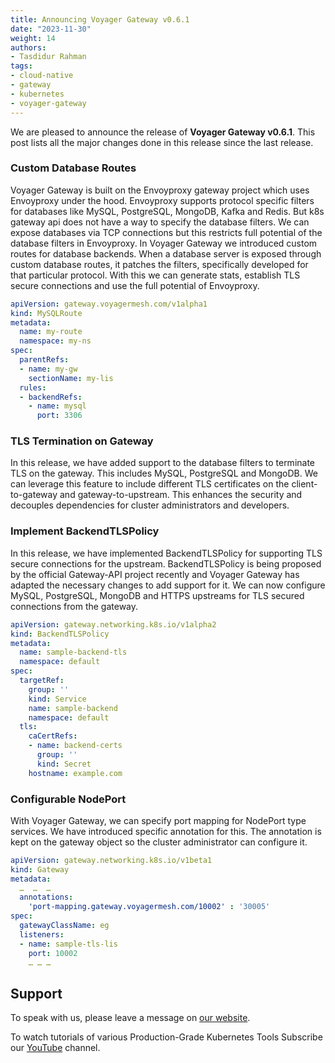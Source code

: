 ```yaml
---
title: Announcing Voyager Gateway v0.6.1
date: "2023-11-30"
weight: 14
authors:
- Tasdidur Rahman
tags:
- cloud-native
- gateway
- kubernetes
- voyager-gateway
---
```


We are pleased to announce the release of **Voyager Gateway v0.6.1**. This post lists all the major changes done in this release since the last release.

### Custom Database Routes

Voyager Gateway is built on the Envoyproxy gateway project which uses Envoyproxy under the hood. Envoyproxy supports protocol specific filters for databases like MySQL, PostgreSQL, MongoDB, Kafka and Redis. But k8s gateway api does not have a way to specify the database filters. We can expose databases via TCP connections but this restricts full potential of the database filters in Envoyproxy.
In Voyager Gateway we introduced custom routes for database backends. When a database server is exposed through custom database routes, it patches the filters, specifically developed for that particular protocol. With this we can generate stats, establish TLS secure connections and use the full potential of Envoyproxy.

```yaml
apiVersion: gateway.voyagermesh.com/v1alpha1
kind: MySQLRoute
metadata:
  name: my-route
  namespace: my-ns
spec:
  parentRefs:
  - name: my-gw
    sectionName: my-lis
  rules:
  - backendRefs:
    - name: mysql
      port: 3306
```

### TLS Termination on Gateway
In this release, we have added support to the database filters to terminate TLS on the gateway. This includes MySQL, PostgreSQL and MongoDB. We can leverage this feature to include different TLS certificates on the client-to-gateway and gateway-to-upstream. This enhances the security and decouples dependencies for cluster administrators and developers.


### Implement BackendTLSPolicy

In this release, we have implemented BackendTLSPolicy for supporting TLS secure connections for the upstream. BackendTLSPolicy is being proposed by the official Gateway-API project recently and Voyager Gateway has adapted the necessary changes to add support for it. We can now configure MySQL, PostgreSQL, MongoDB and HTTPS upstreams for TLS secured connections from the gateway. 

```yaml
apiVersion: gateway.networking.k8s.io/v1alpha2
kind: BackendTLSPolicy
metadata:
  name: sample-backend-tls
  namespace: default
spec:
  targetRef: 
    group: ''
    kind: Service
    name: sample-backend
    namespace: default
  tls: 
    caCertRefs:
    - name: backend-certs
      group: ''
      kind: Secret
    hostname: example.com
```

### Configurable NodePort

With Voyager Gateway, we can specify port mapping for NodePort type services. We have introduced specific annotation for this. The annotation is kept on the gateway object so the cluster administrator can configure it.

```yaml
apiVersion: gateway.networking.k8s.io/v1beta1
kind: Gateway
metadata:
  …  …  … 
  annotations: 
    'port-mapping.gateway.voyagermesh.com/10002' : '30005'
spec:
  gatewayClassName: eg
  listeners:
  - name: sample-tls-lis 
    port: 10002
    … … … 
```


## Support

To speak with us, please leave a message on [our website](https://appscode.com/contact/).

To watch tutorials of various Production-Grade Kubernetes Tools Subscribe our [YouTube](https://www.youtube.com/c/AppsCodeInc/) channel.
